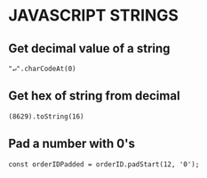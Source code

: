 # JAVASCRIPT STRINGS

## Get decimal value of a string
`"↵".charCodeAt(0)`

## Get hex of string from decimal
`(8629).toString(16)`

## Pad a number with 0's
`const orderIDPadded = orderID.padStart(12, '0');`
